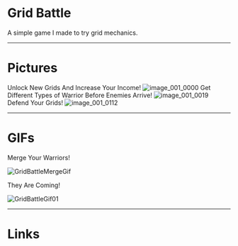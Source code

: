 # Grid Battle

A simple game I made to try grid mechanics.

---
# Pictures
Unlock New Grids And Increase Your Income!
![image_001_0000](https://github.com/BK-97/GridBattle/assets/59361739/32d7ec51-6167-41f5-ade6-e1e56a260f54)
Get Different Types of Warrior Before Enemies Arrive!
![image_001_0019](https://github.com/BK-97/GridBattle/assets/59361739/9735dfd3-ff03-4692-b47c-8d3165bf4abb)
Defend Your Grids!
![image_001_0112](https://github.com/BK-97/GridBattle/assets/59361739/2a44a374-a218-4e96-9c85-f089f187b26b)

---
# GIFs
Merge Your Warriors!

![GridBattleMergeGif](https://github.com/BK-97/GridBattle/assets/59361739/8868369e-c00c-40be-9e4d-ac7304d2b649)

They Are Coming!

![GridBattleGif01](https://github.com/BK-97/GridBattle/assets/59361739/157861e9-cfb6-438c-a521-fee5316e0664)


---
# Links
